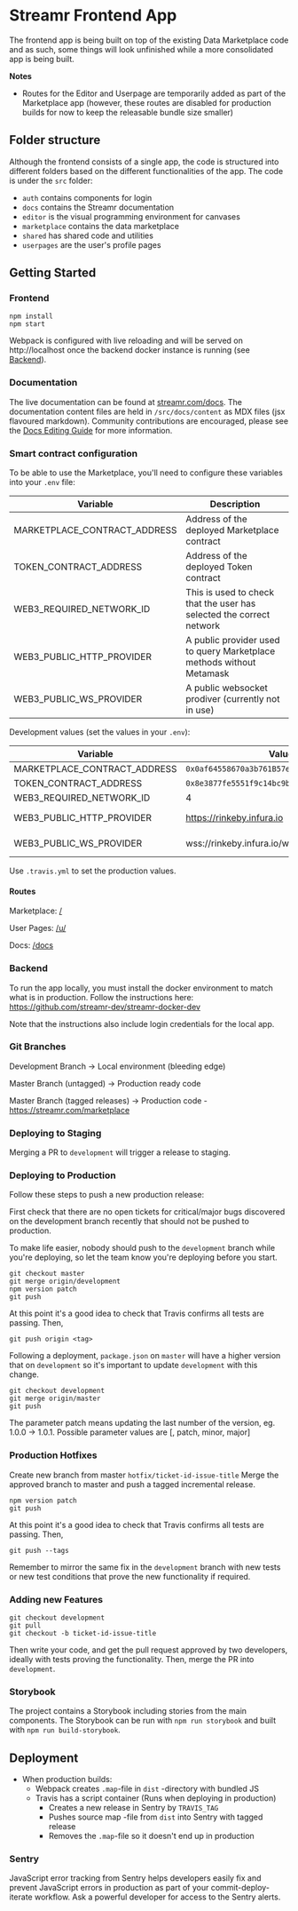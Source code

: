 # Streamr Frontend App

The frontend app is being built on top of the existing Data Marketplace code and as such, some things will look unfinished while a more consolidated app is being built.

**Notes**

* Routes for the Editor and Userpage are temporarily added as part of the Marketplace app (however, these routes are disabled for production builds for now to keep the releasable bundle size smaller)

## Folder structure

Although the frontend consists of a single app, the code is structured into different folders based on the different functionalities of the app. The code is under the `src` folder:

* `auth` contains components for login
* `docs` contains the Streamr documentation
* `editor` is the visual programming environment for canvases
* `marketplace` contains the data marketplace
* `shared` has shared code and utilities
* `userpages` are the user's profile pages

## Getting Started

### Frontend

```
npm install
npm start
```

Webpack is configured with live reloading and will be served on http://localhost once the backend docker instance is running (see [Backend](#backend)).

### Documentation

The live documentation can be found at [streamr.com/docs](https://streamr.com/docs). The documentation content files are held in `/src/docs/content` as MDX files (jsx flavoured markdown). Community contributions are encouraged, please see the [Docs Editing Guide](https://github.com/streamr-dev/streamr-platform/app/src/docs/docsEditingGuide.md) for more information.


### Smart contract configuration

To be able to use the Marketplace, you'll need to configure these variables into your `.env` file:

| Variable                     | Description                                                          |
|------------------------------|----------------------------------------------------------------------|
| MARKETPLACE_CONTRACT_ADDRESS | Address of the deployed Marketplace contract                         |
| TOKEN_CONTRACT_ADDRESS       | Address of the deployed Token contract                               |
| WEB3_REQUIRED_NETWORK_ID     | This is used to check that the user has selected the correct network |
| WEB3_PUBLIC_HTTP_PROVIDER    | A public provider used to query Marketplace methods without Metamask |
| WEB3_PUBLIC_WS_PROVIDER      | A public websocket prodiver (currently not in use)                   |

Development values (set the values in your `.env`):

| Variable                     | Value                                        | Description      |
|------------------------------|----------------------------------------------|------------------|
| MARKETPLACE_CONTRACT_ADDRESS | `0x0af64558670a3b761B57e465Cb80B62254b39619` |                  |
| TOKEN_CONTRACT_ADDRESS       | `0x8e3877fe5551f9c14bc9b062bbae9d84bc2f5d4e` |                  |
| WEB3_REQUIRED_NETWORK_ID     | 4                                            | Rinkeby          |
| WEB3_PUBLIC_HTTP_PROVIDER    | https://rinkeby.infura.io                    | Infura (Rinkeby) |
| WEB3_PUBLIC_WS_PROVIDER      | wss://rinkeby.infura.io/ws                   | Infura (Rinkeby) |

Use `.travis.yml` to set the production values.

#### Routes

Marketplace: [/](/)

User Pages:  [/u/](/u)

Docs: [/docs](/docs)

### Backend

To run the app locally, you must install the docker environment to match what is in production. Follow the instructions here: https://github.com/streamr-dev/streamr-docker-dev

Note that the instructions also include login credentials for the local app. 

### Git Branches

Development Branch -> Local environment (bleeding edge)

Master Branch (untagged) -> Production ready code

Master Branch (tagged releases) -> Production code - https://streamr.com/marketplace

### Deploying to Staging

Merging a PR to `development` will trigger a release to staging. 

### Deploying to Production 

Follow these steps to push a new production release:

First check that there are no open tickets for critical/major bugs discovered on the development branch recently that should not be pushed to production.

To make life easier, nobody should push to the `development` branch while you're deploying, so let the team know you're deploying before you start.

```
git checkout master
git merge origin/development
npm version patch
git push
```

At this point it's a good idea to check that Travis confirms all tests are passing. Then,

```
git push origin <tag>
```

Following a deployment, `package.json` on `master` will have a higher version that on `development` so it's important to update `development` with this change.

```
git checkout development
git merge origin/master
git push
```

The parameter patch means updating the last number of the version, eg. 1.0.0 -> 1.0.1. Possible parameter values are [<VERSION>, patch, minor, major]

### Production Hotfixes

Create new branch from master `hotfix/ticket-id-issue-title` 
Merge the approved branch to master and push a tagged incremental release. 

```
npm version patch
git push 
```

At this point it's a good idea to check that Travis confirms all tests are passing. Then,

```
git push --tags
```

Remember to mirror the same fix in the `development` branch with new tests or new test conditions that prove the new functionality if required. 

### Adding new Features

```
git checkout development
git pull
git checkout -b ticket-id-issue-title
```

Then write your code, and get the pull request approved by two developers, ideally with tests proving the functionality. Then, merge the PR into `development`.

### Storybook

The project contains a Storybook including stories from the main components. The Storybook can be run with `npm run storybook` and built with `npm run build-storybook`.

## Deployment

- When production builds:
  - Webpack creates `.map`-file in `dist` -directory with bundled JS
  - Travis has a script container (Runs when deploying in production)
    - Creates a new release in Sentry by `TRAVIS_TAG`
    - Pushes source map -file from `dist` into Sentry with tagged release
    - Removes the `.map`-file so it doesn't end up in production

### Sentry

JavaScript error tracking from Sentry helps developers easily fix and prevent JavaScript errors in production as part of your commit-deploy-iterate workflow. Ask a powerful developer for access to the Sentry alerts.